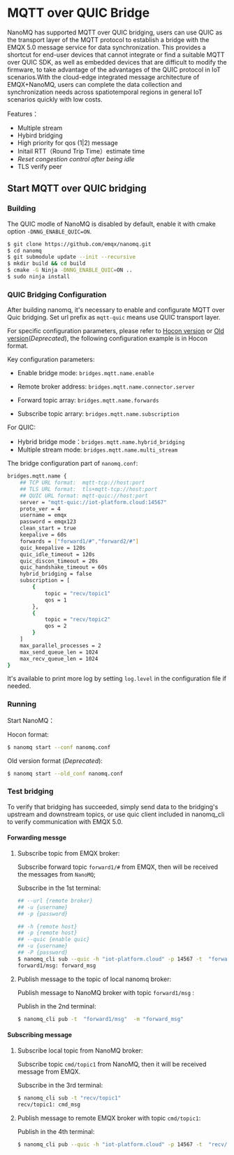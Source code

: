 # MQTT over QUIC Bridge

NanoMQ has supported MQTT over QUIC bridging, users can use QUIC as the transport layer of the MQTT protocol to establish a bridge with the EMQX 5.0 message service for data synchronization. This provides a shortcut for end-user devices that cannot integrate or find a suitable MQTT over QUIC SDK, as well as embedded devices that are difficult to modify the firmware, to take advantage of the advantages of the QUIC protocol in IoT scenarios.With the cloud-edge integrated message architecture of EMQX+NanoMQ, users can complete the data collection and synchronization needs across spatiotemporal regions in general IoT scenarios quickly with low costs.

Features：

- Multiple stream
- Hybird bridging
- High priority for qos (1|2) message
- Initail RTT（Round Trip Time）estimate time
- *Reset congestion control after being idle*
- TLS verify peer

## Start MQTT over QUIC bridging

### Building

The QUIC modle of NanoMQ is disabled by default, enable it with cmake option `-DNNG_ENABLE_QUIC=ON`.

```bash
$ git clone https://github.com/emqx/nanomq.git
$ cd nanomq 
$ git submodule update --init --recursive
$ mkdir build && cd build
$ cmake -G Ninja -DNNG_ENABLE_QUIC=ON ..
$ sudo ninja install
```



### QUIC Bridging Configuration

After building nanomq, it's necessary to enable and configurate MQTT over Quic bridging. Set url prefix as `mqtt-quic` means use QUIC transport layer.

For specific configuration parameters, please refer to [Hocon version](../config-description/v014.md) or [Old version](../config-description/v013.md)(*Deprecated*), the following configuration example is in Hocon format.

Key configuration parameters:

- Enable bridge mode: `bridges.mqtt.name.enable`

- Remote broker address: `bridges.mqtt.name.connector.server`
- Forward topic array:  `bridges.mqtt.name.forwards`
- Subscribe topic arrary:   `bridges.mqtt.name.subscription`

For QUIC:

- Hybrid bridge mode：`bridges.mqtt.name.hybrid_bridging`
- Multiple stream mode: `bridges.mqtt.name.multi_stream`

The bridge configuration part of `nanomq.conf`:

```bash
bridges.mqtt.name {
	## TCP URL format:  mqtt-tcp://host:port
	## TLS URL format:  tls+mqtt-tcp://host:port
	## QUIC URL format: mqtt-quic://host:port
	server = "mqtt-quic://iot-platform.cloud:14567"
	proto_ver = 4
	username = emqx
	password = emqx123
	clean_start = true
	keepalive = 60s
	forwards = ["forward1/#","forward2/#"]
	quic_keepalive = 120s
	quic_idle_timeout = 120s
	quic_discon_timeout = 20s
	quic_handshake_timeout = 60s
	hybrid_bridging = false
	subscription = [
		{
			topic = "recv/topic1"
			qos = 1
		},
		{
			topic = "recv/topic2"
			qos = 2
		}
	]
    max_parallel_processes = 2 
    max_send_queue_len = 1024
    max_recv_queue_len = 1024
}
```

It's  available to print more log  by setting `log.level` in the configuration file if needed.

### Running

Start NanoMQ：

Hocon format:

```bash
$ nanomq start --conf nanomq.conf
```

Old version format (*Deprecated*):

```bash
$ nanomq start --old_conf nanomq.conf
```



### Test bridging

To verify that bridging has succeeded, simply send data to the bridging's upstream and downstream topics, or use quic client included in nanomq_cli to verify communication with EMQX 5.0.

#### Forwarding messge 

1. Subscribe topic from EMQX broker:

   Subscribe forward topic `forward1/#` from EMQX, then will be received the messages from `NanoMQ`;

   Subscribe in the 1st terminal:

   ```bash
   ## --url {remote broker} 
   ## -u {username} 
   ## -p {password}

   ## -h {remote host} 
   ## -p {remote host} 
   ## --quic {enable quic}
   ## -u {username} 
   ## -P {password}
   $ nanomq_cli sub --quic -h "iot-platform.cloud" -p 14567 -t  "forward1/#" -u emqx -P emqx123
   forward1/msg: forward_msg
   ```

2. Publish message to the topic of local nanomq broker: 

   Publish message to NanoMQ broker with topic `forward1/msg` :

   Publish in the 2nd terminal: 

   ```bash
   $ nanomq_cli pub -t  "forward1/msg"  -m "forward_msg"
   ```

#### Subscribing message

1. Subscribe local topic from NanoMQ broker:

   Subscribe topic `cmd/topic1` from NanoMQ, then it will be received message from EMQX.

   Subscribe in the 3rd terminal: 

   ```bash
   $ nanomq_cli sub -t "recv/topic1"
   recv/topic1: cmd_msg
   ```

2. Publish message to remote EMQX broker with topic `cmd/topic1`:

   Publish in the 4th terminal:

   ```bash
   $ nanomq_cli pub --quic -h "iot-platform.cloud" -p 14567 -t  "recv/topic1" -m "cmd_msg" -u emqx -P emqx123
   ```

   



